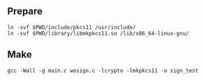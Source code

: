 ## Prepare

```shell
ln -svf $PWD/include/pkcs11 /usr/include/
ln -svf $PWD/library/libmkpkcs11.so /lib/x86_64-linux-gnu/
```

## Make

`gcc -Wall -g main.c wosign.c -lcrypto -lmkpkcs11 -o sign_test`
